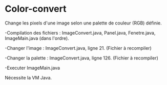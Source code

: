 # Color-convert
Change les pixels d'une image selon une palette de couleur (RGB) définie.


-Compilation des fichiers : ImageConvert.java, Panel.java, Fenetre.java, ImageMain.java (dans l'ordre).

-Changer l'image : ImageConvert.java, ligne 21. (Fichier à recompiler)

-Changer la palette : ImageConvert.java, ligne 126. (Fichier à recompiler)

-Executer ImageMain.java

Nécessite la VM Java.
